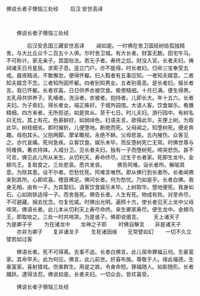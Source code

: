   佛说长者子懊恼三处经
                        　　后汉 安世高译

                        
        　      


　　佛说长者子懊恼三处经

　　　　后汉安息国三藏安世高译
　　闻如是。一时佛在舍卫国祇树给孤独精舍。与大比丘众千二百五十人俱。尔时舍卫城。有大长者。财富无数。田宅牛马。不可称计。家无亲子。其国俗法。若无子者。寿终之后。财没入官。长者夫妇。祷祠诸天日月星辰。求索子息。竖立门户。亦不能得。时长者妇。归命三宝奉受五戒。晨夜精进。不敢懈怠。便得怀躯。妇人黠者有五事应知。一者知夫婿意。二者知夫婿念不念。三者知所因怀躯。四者别知男女。五者别善恶。是长者妇。报长者言。我已怀躯。长者欢喜。日日供养衣被饮食。极使精细。十月已满。便生得男。五乳母共供养子。乳哺者。洗浴者。衣被者。抱持者。儿即长大。年十五六。长者夫妇。为子索妇。得长者女。端正姝好。于城外园馆。大请人客。饮食娱乐。肴膳精细。四方来者。无所拒逆。如是宾从。至于七日。时儿夫妇。游行园中。有树名曰无忧。其上有花。色甚鲜好。如弱绯色。妇语夫言。欲得此华。夫便上树。为取此华。树枝细劣。即时摧折。儿便堕地。断绝而死。父母闻之。知堕树死。便走奔趣。母抱其头。父抱两脚。摩挲瞻视。永绝不稣。父母悲哀。五内摧伤。众客见之。亦代哀痛。死何急疾。众客饮食。娱乐未毕。而反堕树死亡无常。时佛世尊与阿难俱。著衣持钵。入城分卫。见长者夫妇。独有一子而堕树死。啼哭悲伤。甚不可言。佛见此儿所从来生。从忉利天。寿命终尽。过生于长者家。死即生龙中。金翅鸟王。复取食之。三处悲哀。悉共发丧。
　　佛告阿难。诣长者所。解喻其意。为除其患。设不尔者。恐愁忧死。阿难言唯然。即从佛行到长者所。长者闻佛来到其所。心即欢喜。稽首佛足。佛问长者。何为愁忧。乃如是乎。长者白佛。我身无相。由有一子。为其娶妇。请客饮食娱乐未毕。上树取华。堕地便死。我身如石。心如刚铁适得一子。而舍我死。佛告长者。人生有死。物成有败。对至命尽。不可避藏。捐去忧念。勿复忧戚。时佛出光明。遍照十方。使长者见天上龙中父母啼哭。佛语长者。此儿本从忉利天上寿尽命终。来生卿家寿尽。便生龙中。金翅鸟王。即取啖之。三处一时共啼哭。为是谁子。佛即说偈言。
　　天上诸天子　　为是卿子乎
　　为在诸龙中　　龙神之子耶
　　时佛自解言　　非是诸天子
　　亦非为卿子　　复非诸龙子
　　生死诸因缘　　无常譬如幻
　　一切不久立　　譬若如过客

　　佛语长者。死不可得离。去事不追。长者白佛言。此儿宿命罪福云何。生豪富家。其命早夭。此为何应。佛言。此儿前世。好喜布施。尊敬于人。缘此福德。生豪富家。喜射猎戏。伤害群生。用是之故。令身命短。罪福随人。如影随形。长者踊跃。逮得法忍。佛说如是。长者夫妇。一切众会。皆欢喜受。

　　佛说长者子懊恼三处经


